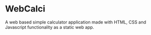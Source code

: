# WebCalci
A web based simple calculator application made with HTML, CSS and Javascript functionality as a static web app.
